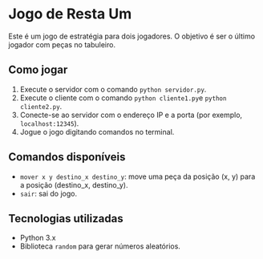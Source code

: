 # Jogo de Resta Um

Este é um jogo de estratégia para dois jogadores. O objetivo é ser o último jogador com peças no tabuleiro.

## Como jogar

1. Execute o servidor com o comando `python servidor.py`.
2. Execute o cliente com o comando `python cliente1.py`e `python cliente2.py`.
3. Conecte-se ao servidor com o endereço IP e a porta (por exemplo, `localhost:12345`).
4. Jogue o jogo digitando comandos no terminal.

## Comandos disponíveis

* `mover x y destino_x destino_y`: move uma peça da posição (x, y) para a posição (destino_x, destino_y).
* `sair`: sai do jogo.

## Tecnologias utilizadas

* Python 3.x
* Biblioteca `random` para gerar números aleatórios.
